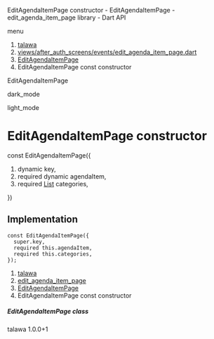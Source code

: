 




EditAgendaItemPage constructor - EditAgendaItemPage - edit\_agenda\_item\_page library - Dart API







menu

1. [talawa](../../index.html)
2. [views/after\_auth\_screens/events/edit\_agenda\_item\_page.dart](../../file-___home_harshil_Desktop_open-source_palisadoes_talawa_lib_views_after_auth_screens_events_edit_agenda_item_page/)
3. [EditAgendaItemPage](../../file-___home_harshil_Desktop_open-source_palisadoes_talawa_lib_views_after_auth_screens_events_edit_agenda_item_page/EditAgendaItemPage-class.html)
4. EditAgendaItemPage const constructor

EditAgendaItemPage


dark\_mode

light\_mode




# EditAgendaItemPage constructor


const
EditAgendaItemPage({

1. dynamic key,
2. required dynamic agendaItem,
3. required [List](https://api.flutter.dev/flutter/dart-core/List-class.html) categories,

})

## Implementation

```
const EditAgendaItemPage({
  super.key,
  required this.agendaItem,
  required this.categories,
});
```

 


1. [talawa](../../index.html)
2. [edit\_agenda\_item\_page](../../file-___home_harshil_Desktop_open-source_palisadoes_talawa_lib_views_after_auth_screens_events_edit_agenda_item_page/)
3. [EditAgendaItemPage](../../file-___home_harshil_Desktop_open-source_palisadoes_talawa_lib_views_after_auth_screens_events_edit_agenda_item_page/EditAgendaItemPage-class.html)
4. EditAgendaItemPage const constructor

##### EditAgendaItemPage class





talawa
1.0.0+1






